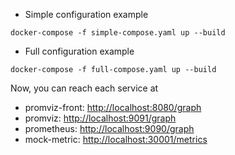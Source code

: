 - Simple configuration example

```
docker-compose -f simple-compose.yaml up --build
```

- Full configuration example

```
docker-compose -f full-compose.yaml up --build
```

Now, you can reach each service at

- promviz-front: [http://localhost:8080/graph](http://localhost:8080/)
- promviz: [http://localhost:9091/graph](http://localhost:9091/graph)
- prometheus: [http://localhost:9090/graph](http://localhost:9090/graph)
- mock-metric: [http://localhost:30001/metrics](http://localhost:30001/metrics)